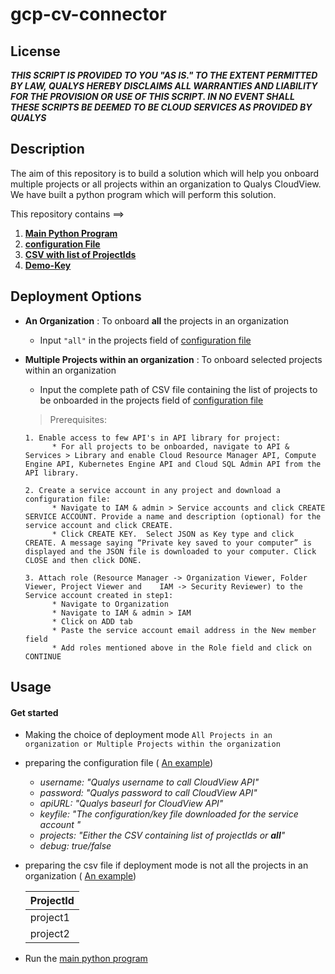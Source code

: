 # gcp-cv-connector

## License
_**THIS SCRIPT IS PROVIDED TO YOU "AS IS."  TO THE EXTENT PERMITTED BY LAW, QUALYS HEREBY DISCLAIMS ALL WARRANTIES AND LIABILITY FOR THE PROVISION OR USE OF THIS SCRIPT.  IN NO EVENT SHALL THESE SCRIPTS BE DEEMED TO BE CLOUD SERVICES AS PROVIDED BY QUALYS**_

## Description
The aim of this repository is to build a solution which will help you onboard multiple projects or all projects within an organization to Qualys CloudView. We have built a python program which will perform this solution.

This repository contains ==>

  1. [**Main Python Program**](/gcp-cv-connector.py) 
  2. [**configuration File**](/example/config.yml)
  3. [**CSV with list of ProjectIds**](/example/gcp-projectids.csv)
  4. [**Demo-Key**](/example/demokey.json) 

## Deployment Options
* **An Organization** : To onboard **all** the projects in an organization
    * Input ```"all"``` in the projects field of [configuration file](/config.yml)
    
* **Multiple Projects within an organization** : To onboard selected projects within an organization
    * Input the complete path of CSV file containing the list of projects to be onboarded in the projects field of [configuration file](/config.yml)
     
    > Prerequisites:

      1. Enable access to few API's in API library for project: 
            * For all projects to be onboarded, navigate to API & Services > Library and enable Cloud Resource Manager API, Compute Engine API, Kubernetes Engine API and Cloud SQL Admin API from the API library. 

      2. Create a service account in any project and download a configuration file: 
            * Navigate to IAM & admin > Service accounts and click CREATE SERVICE ACCOUNT. Provide a name and description (optional) for the service account and click CREATE. 
            * Click CREATE KEY.  Select JSON as Key type and click CREATE. A message saying “Private key saved to your computer” is displayed and the JSON file is downloaded to your computer. Click CLOSE and then click DONE. 

      3. Attach role (Resource Manager -> Organization Viewer, Folder Viewer, Project Viewer and    IAM -> Security Reviewer) to the Service account created in step1: 
            * Navigate to Organization 
            * Navigate to IAM & admin > IAM 
            * Click on ADD tab 
            * Paste the service account email address in the New member field 
            * Add roles mentioned above in the Role field and click on CONTINUE 
            
## Usage

#### Get started 
  * Making the choice of deployment mode ``` All Projects in an organization or Multiple Projects within the organization ```
  
  * preparing the configuration file ( [An example](/example/config.yml))
      * _username: "Qualys username to call CloudView API"_
      * _password: "Qualys password to call CloudView API"_
      * _apiURL: "Qualys baseurl for CloudView API"_
      * _keyfile: "The configuration/key file downloaded for the service account "_
      * _projects: "Either the CSV containing list of projectIds or **all**"_
      * _debug: true/false_
      
  * preparing the csv file if deployment mode is not all the projects in an organization ( [An example](/example/gcp-projectids.csv))
  
      ProjectId |
      ---------|
      project1|
      project2|
      
   * Run the [main python program](/gcp-cv-connector.py)
